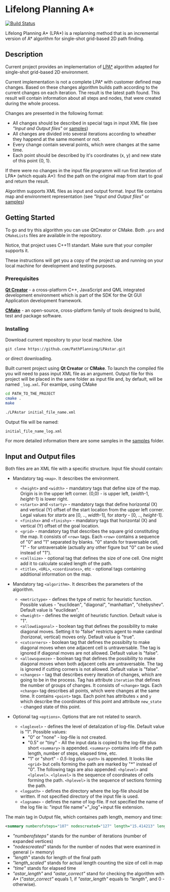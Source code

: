 # Lifelong Planning A*

[![Build Status](https://travis-ci.org/PathPlanning/LPAstar.svg?branch=master)](https://travis-ci.org/PathPlanning/LPAstar)

Lifelong Planning A\* (LPA\*) is a replanning method that is an incremental version of A\* algorithm for single-shot grid-based 2D path finding. 

## Description
Current project provides an implementation of [LPA\*](https://www.cs.cmu.edu/~maxim/files/aij04.pdf) algorithm adapted for single-shot grid-based 2D environment. 

Current implementation is not a complete LPA\* with customer defined map changes. Based on these changes algorithm builds path according to the current changes on each iteration. The result is the latest path found. This result will contain information about all steps and nodes, that were created during the whole process. 

Changes are presented in the following format: 
* All changes should be described in special tags in input XML file (see *"Input and Output files"* or [samples](https://github.com/PathPlanning/LPAstar/tree/testing/maps))
* All changes are divided into several iterations according to wheather they happend at the same moment or not. 
* Every change contain several points, which were changes at the same time. 
* Each point should be described by it's coordinates (x, y) and new state of this point {0, 1}.

If there were no changes in the input file programm will run first iteration of LPA\* (which equals A\*): find the path on the original map from start to goal and return the result.

Algorithm supports XML files as input and output format. Input file contains map and environment representation (see *"Input and Output files"* or [samples](https://github.com/PathPlanning/LPAstar/tree/testing/maps))

## Getting Started 

To go and try this algorithm you can use QtCreator or CMake. 
Both `.pro` and `CMakeLists` files are available in the repository.

Notice, that project uses C++11 standart. Make sure that your compiler supports it.

These instructions will get you a copy of the project up and running on your local machine for development and testing purposes.

### Prerequisites

**[Qt Creator](https://info.qt.io/download-qt-for-device-creation?hsCtaTracking=c80600ba-f2ea-45ed-97ef-6949c1c4c236%7C643bd8f4-2c59-4c4c-ba1a-4aaa05b51086)** -  a cross-platform C++, JavaScript and QML integrated development environment which is part of the SDK for the Qt GUI Application development framework. 

**[CMake](https://cmake.org/)** - an open-source, cross-platform family of tools designed to build, test and package software.

### Installing

Download current repository to your local machine. Use
```
git clone https://github.com/PathPlanning/LPAstar.git
```
or direct downloading.

Built current project using **Qt Creator** or **CMake**. To launch the compiled file you will need to pass input XML file as an argument. Output file for this project will be placed in the same folder as input file and, by default, will be named `_log.xml`. For examlpe, using CMake 
```bash
cd PATH_TO_THE_PROJECT
cmake .
make

./LPAstar initial_file_name.xml
```
Output file will be named:
```
initial_file_name_log.xml
```
For more detailed information there are some samples in the [samples](https://github.com/PathPlanning/LPAstar/tree/testing/maps) folder.

## Input and Output files

Both files are an XML file with a specific structure. 
Input file should contain:

* Mandatory tag `<map>`. It describes the environment.
    * `<height>` and `<width>` - mandatory tags that define size of the map. Origin is in the upper left corner. (0,0) - is upper left, (*width*-1, *height*-1) is lower right.
    * `<startx>` and `<starty>` - mandatory tags that define horizontal (X) and vertical (Y) offset of the start location from the upper left corner. Legal values for *startx* are [0, .., *width*-1], for *starty* - [0, .., *height*-1].
    * `<finishx>` and `<finishy>` - mandatory tags that horizontal (X) and vertical (Y) offset of the goal location.
    * `<grid>` - mandatory tag that describes the square grid constituting the map. It consists of `<row>` tags. Each `<row>` contains a sequence of "0" and "1" separated by blanks. "0" stands for traversable cell, "1" - for untraversable (actually any other figure but "0" can be used instead of "1").
    * `<cellsize>` - optional tag that defines the size of one cell. One might add it to calculate scaled length of the path.
    * `<title>`, `<URL>`, `<coordinates>`, etc - optional tags containing additional information on the map.

* Mandatory tag `<algorithm>`. It describes the parameters of the algorithm.

    * `<metrictype>` - defines the type of metric for heuristic function. Possible values - "euclidean", "diagonal", "manhattan", "chebyshev". Default value is "euclidean".
    * `<hweight>` - defines the weight of heuristic function. Default value is "1".
    * `<allowdiagonal>` - boolean tag that defines the possibility to make diagonal moves. Setting it to "false" restricts agent to make cardinal (horizonal, vertical) moves only. Default value is "true".
    * `<cutcorners>` - boolean tag that defines the possibilty to make diagonal moves when one adjacent cell is untraversable. The tag is ignored if diagonal moves are not allowed. Default value is "false".
    * `<allowsqueeze>` - boolean tag that defines the possibility to make diagonal moves when both adjacent cells are untraversable. The tag is ignored if cutting corners is not allowed. Default value is "false".
    * `<changes>` - tag that describes every iteration of changes, which are going to be in the process. Tag has attribute `iteration` that defines the number of groups of changes. It consists of `<change>` tags. Each `<change>` tag describes all points, which were changes at the same time. It contains `<point>` tags. Each point has attributes `x` and `y` which describe the coordinates of this point and attribute `new_state` - changed state of this point.

* Optional tag `<options>`. Options that are not related to search.

    * `<loglevel>` - defines the level of detalization of log-file. Default value is "1". Possible values:
        - "0" or "none" - log-file is not created.
        - "0.5" or "tiny" - All the input data is copied to the log-file plus short `<summary>` is appended. `<summary>` contains info of the path length, number of steps, elapsed time, etc.
        - "1" or "short" - *0.5*-log plus `<path>` is appended. It looks like `<grid>` but cells forming the path are marked by "\*" instead of "0". The following tags are also appended: `<hplevel>` and `<lplevel>`. `<lplevel>` is the sequence of coordinates of cells forming the path. `<hplevel>` is the sequence of sections forming the path.
    * `<logpath>` - defines the directory where the log-file should be written. If not specified directory of the input file is used. 
    * `<logname>` - defines the name of log-file. If not specified the name of the log file is: "input file name"+"_log"+input file extension.

The main tag in Output file, which containes path length, memory and time: 
```xml
<summary numberofsteps="107" nodescreated="127" length="15.414213" length_scaled="41.618375587463383" time="0.000512"/>
```
* _"numberofsteps"_ stands for the number of iterations (number of expanded vertices)
* _"nodescreated"_  stands for the number of nodes that were examined in general (= memory)
* _"length"_ stands for length of the final path
* _"length_scaled"_ stands for actual length counting the size of cell in map
* _"time"_ stands for elapsed time
* _"astar_length"_ and _"astar_correct"_ stand for checking the algorithm with A\* (_"astar_correct"_ equals 1, if _"astar_length"_ equals to _"length"_, and 0 - otherwise).
